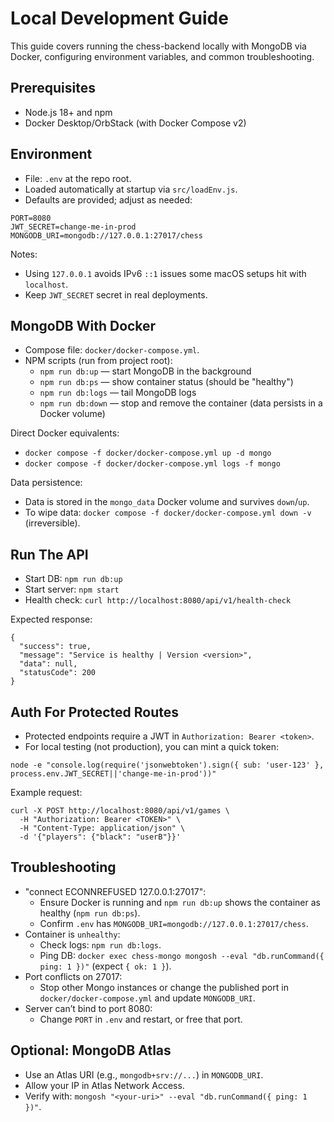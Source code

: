 # Local Development Guide

This guide covers running the chess-backend locally with MongoDB via Docker, configuring environment variables, and common troubleshooting.

## Prerequisites
- Node.js 18+ and npm
- Docker Desktop/OrbStack (with Docker Compose v2)

## Environment
- File: `.env` at the repo root.
- Loaded automatically at startup via `src/loadEnv.js`.
- Defaults are provided; adjust as needed:

```
PORT=8080
JWT_SECRET=change-me-in-prod
MONGODB_URI=mongodb://127.0.0.1:27017/chess
```

Notes:
- Using `127.0.0.1` avoids IPv6 `::1` issues some macOS setups hit with `localhost`.
- Keep `JWT_SECRET` secret in real deployments.

## MongoDB With Docker
- Compose file: `docker/docker-compose.yml`.
- NPM scripts (run from project root):
  - `npm run db:up` — start MongoDB in the background
  - `npm run db:ps` — show container status (should be "healthy")
  - `npm run db:logs` — tail MongoDB logs
  - `npm run db:down` — stop and remove the container (data persists in a Docker volume)

Direct Docker equivalents:
- `docker compose -f docker/docker-compose.yml up -d mongo`
- `docker compose -f docker/docker-compose.yml logs -f mongo`

Data persistence:
- Data is stored in the `mongo_data` Docker volume and survives `down`/`up`.
- To wipe data: `docker compose -f docker/docker-compose.yml down -v` (irreversible).

## Run The API
- Start DB: `npm run db:up`
- Start server: `npm start`
- Health check: `curl http://localhost:8080/api/v1/health-check`

Expected response:
```
{
  "success": true,
  "message": "Service is healthy | Version <version>",
  "data": null,
  "statusCode": 200
}
```

## Auth For Protected Routes
- Protected endpoints require a JWT in `Authorization: Bearer <token>`.
- For local testing (not production), you can mint a quick token:

```
node -e "console.log(require('jsonwebtoken').sign({ sub: 'user-123' }, process.env.JWT_SECRET||'change-me-in-prod'))"
```

Example request:
```
curl -X POST http://localhost:8080/api/v1/games \
  -H "Authorization: Bearer <TOKEN>" \
  -H "Content-Type: application/json" \
  -d '{"players": {"black": "userB"}}'
```

## Troubleshooting
- "connect ECONNREFUSED 127.0.0.1:27017":
  - Ensure Docker is running and `npm run db:up` shows the container as healthy (`npm run db:ps`).
  - Confirm `.env` has `MONGODB_URI=mongodb://127.0.0.1:27017/chess`.
- Container is `unhealthy`:
  - Check logs: `npm run db:logs`.
  - Ping DB: `docker exec chess-mongo mongosh --eval "db.runCommand({ ping: 1 })"` (expect `{ ok: 1 }`).
- Port conflicts on 27017:
  - Stop other Mongo instances or change the published port in `docker/docker-compose.yml` and update `MONGODB_URI`.
- Server can’t bind to port 8080:
  - Change `PORT` in `.env` and restart, or free that port.

## Optional: MongoDB Atlas
- Use an Atlas URI (e.g., `mongodb+srv://...`) in `MONGODB_URI`.
- Allow your IP in Atlas Network Access.
- Verify with: `mongosh "<your-uri>" --eval "db.runCommand({ ping: 1 })"`.

